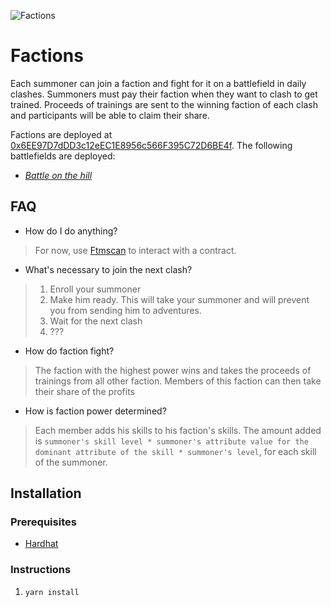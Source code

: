 ![Factions](https://static.wikia.nocookie.net/travelogue/images/7/77/Factions_realms.jpg/revision/latest/scale-to-width-down/840?cb=20170714014105)

# Factions

Each summoner can join a faction and fight for it on a battlefield in daily clashes.
Summoners must pay their faction when they want to clash to get trained.
Proceeds of trainings are sent to the winning faction of each clash and participants will be able to claim their share.

Factions are deployed at [0x6EE97D7dDD3c12eEC1E8956c566F395C72D6BE4f](https://ftmscan.com/address/0x6EE97D7dDD3c12eEC1E8956c566F395C72D6BE4f).
The following battlefields are deployed:

- [*Battle on the hill*](https://ftmscan.com/address/0xe48E06d03fACc814CFd83Bc79E06b4457b379868)

## FAQ

- How do I do anything?

> For now, use [Ftmscan](https://ftmscan.com/) to interact with a contract.

- What's necessary to join the next clash?

> 1. Enroll your summoner
> 2. Make him ready. This will take your summoner and will prevent you from sending him to adventures.
> 3. Wait for the next clash
> 4. ???

- How do faction fight?

> The faction with the highest power wins and takes the proceeds of trainings from all other faction. Members of this faction can then take their share of the profits

- How is faction power determined?

> Each member adds his skills to his faction's skills. The amount added is `summoner's skill level * summoner's attribute value for the dominant attribute of the skill * summoner's level`, for each skill of the summoner.

## Installation

### Prerequisites

- [Hardhat](https://hardhat.org/getting-started/#installation)

### Instructions

1. `yarn install`
